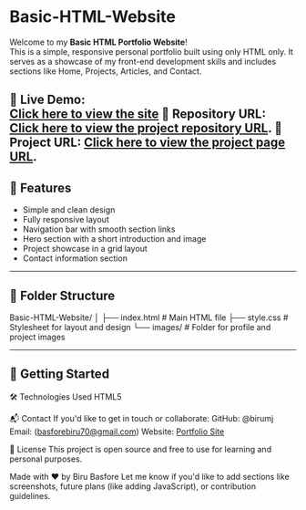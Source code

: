 # Basic-HTML-Website
Welcome to my **Basic HTML Portfolio Website**!  
This is a simple, responsive personal portfolio built using only HTML only. It serves as a showcase of my front-end development skills and includes sections like Home, Projects, Articles, and Contact.

🔗 **Live Demo:**  
[Click here to view the site](https://birumj.github.io/Basic-HTML-Website/index.html)
🔗 **Repository URL:**
[Click here to view the project repository URL]().
🔗 **Project URL:**
[Click here to view the project page URL]().
---

## 📌 Features

- Simple and clean design
- Fully responsive layout
- Navigation bar with smooth section links
- Hero section with a short introduction and image
- Project showcase in a grid layout
- Contact information section

---

## 📁 Folder Structure

Basic-HTML-Website/
│
├── index.html # Main HTML file
├── style.css # Stylesheet for layout and design
└── images/ # Folder for profile and project images

---

## 🚀 Getting Started

🛠️ Technologies Used
HTML5

📬 Contact
If you'd like to get in touch or collaborate:
GitHub: @birumj
Email: (basforebiru70@gmail.com)
Website: [Portfolio Site](https://birumj.github.io/Personal-Portfolio/)

📄 License
This project is open source and free to use for learning and personal purposes.

Made with ❤️ by Biru Basfore
Let me know if you'd like to add sections like screenshots, future plans (like adding JavaScript), or contribution guidelines.
